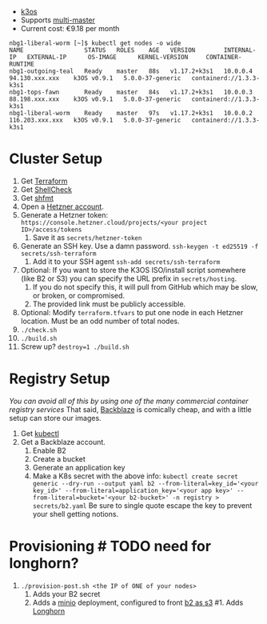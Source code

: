 - [k3os](https://github.com/rancher/k3os)
- Supports [multi-master](https://rancher.com/docs/k3s/latest/en/installation/ha-embedded/)
- Current cost: €9.18 per month
```
nbg1-liberal-worm [~]$ kubectl get nodes -o wide
NAME                 STATUS   ROLES    AGE   VERSION        INTERNAL-IP   EXTERNAL-IP      OS-IMAGE      KERNEL-VERSION     CONTAINER-RUNTIME
nbg1-outgoing-teal   Ready    master   88s   v1.17.2+k3s1   10.0.0.4      94.130.xxx.xxx    k3OS v0.9.1   5.0.0-37-generic   containerd://1.3.3-k3s1
nbg1-tops-fawn       Ready    master   84s   v1.17.2+k3s1   10.0.0.3      88.198.xxx.xxx    k3OS v0.9.1   5.0.0-37-generic   containerd://1.3.3-k3s1
nbg1-liberal-worm    Ready    master   97s   v1.17.2+k3s1   10.0.0.2      116.203.xxx.xxx   k3OS v0.9.1   5.0.0-37-generic   containerd://1.3.3-k3s1
```

# Cluster Setup
1. Get [Terraform](https://www.terraform.io/downloads.html)
1. Get [ShellCheck](https://www.shellcheck.net/)
1. Get [shfmt](https://github.com/mvdan/sh)
1. Open a [Hetzner account](https://www.hetzner.com/).
1. Generate a Hetzner token: `https://console.hetzner.cloud/projects/<your project ID>/access/tokens`
	1. Save it as `secrets/hetzner-token`
1. Generate an SSH key. Use a damn password. `ssh-keygen -t ed25519 -f secrets/ssh-terraform`
	1. Add it to your SSH agent `ssh-add secrets/ssh-terraform`
1. Optional: If you want to store the K3OS ISO/install script somewhere (like B2 or S3) you can specify the URL prefix in `secrets/hosting`.
	1. If you do not specify this, it will pull from GitHub which may be slow, or broken, or compromised.
	1. The provided link must be publicly accessible.
1. Optional: Modify `terraform.tfvars` to put one node in each Hetzner location. Must be an odd number of total nodes.
1. `./check.sh`
1. `./build.sh`
1. Screw up? `destroy=1 ./build.sh`

# Registry Setup
*You can avoid all of this by using one of the many commercial container registry services*
That said, [Backblaze](https://www.backblaze.com/b2/cloud-storage.html) is comically cheap, and with a little setup can store our images.

1. Get [kubectl](https://kubernetes.io/docs/tasks/tools/install-kubectl/)
1. Get a Backblaze account.
	1. Enable B2
	1. Create a bucket
	1. Generate an application key
	1. Make a K8s secret with the above info:
		`kubectl create secret generic --dry-run --output yaml b2 --from-literal=key_id='<your key_id>' --from-literal=application_key='<your app key>' --from-literal=bucket='<your b2-bucket>' -n registry > secrets/b2.yaml`
		Be sure to single quote escape the key to prevent your shell getting notions.

# Provisioning # TODO need for longhorn?
1. `./provision-post.sh <the IP of ONE of your nodes>`
	1. Adds your B2 secret
	1. Adds a [minio](https://hub.docker.com/r/minio/minio) deployment, configured to front [b2 as s3](https://github.com/minio/minio/blob/master/docs/gateway/b2.md)
	#1. Adds [Longhorn](https://github.com/longhorn/longhorn/releases)

